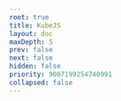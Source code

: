 ```yaml
---
root: true
title: KubeJS
layout: doc
maxDepth: 5
prev: false
next: false
hidden: false
priority: 9007199254740991
collapsed: false
---
```


